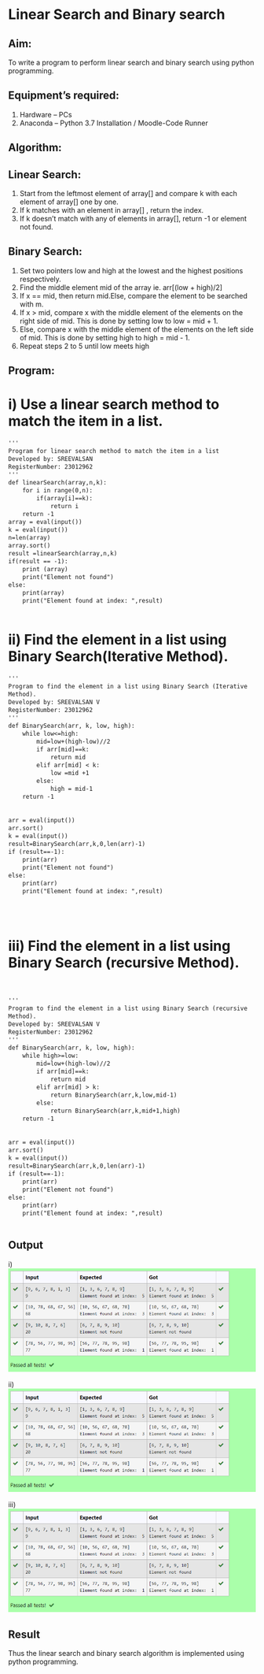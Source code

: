 # Linear Search and Binary search
## Aim:
To write a program to perform linear search and binary search using python programming.
## Equipment’s required:
1.	Hardware – PCs
2.	Anaconda – Python 3.7 Installation / Moodle-Code Runner
## Algorithm:
## Linear Search:
1.	Start from the leftmost element of array[] and compare k with each element of array[] one by one.
2.	If k matches with an element in array[] , return the index.
3.	If k doesn’t match with any of elements in array[], return -1 or element not found.
## Binary Search:
1.	Set two pointers low and high at the lowest and the highest positions respectively.
2.	Find the middle element mid of the array ie. arr[(low + high)/2]
3.	If x == mid, then return mid.Else, compare the element to be searched with m.
4.	If x > mid, compare x with the middle element of the elements on the right side of mid. This is done by setting low to low = mid + 1.
5.	Else, compare x with the middle element of the elements on the left side of mid. This is done by setting high to high = mid - 1.
6.	Repeat steps 2 to 5 until low meets high
## Program:
# i)	Use a linear search method to match the item in a list.
```
''' 
Program for linear search method to match the item in a list
Developed by: SREEVALSAN
RegisterNumber: 23012962
'''
def linearSearch(array,n,k):
    for i in range(0,n):
        if(array[i]==k):
            return i
    return -1        
array = eval(input())
k = eval(input()) 
n=len(array)
array.sort()
result =linearSearch(array,n,k)
if(result == -1):
    print (array)
    print("Element not found")
else:
    print(array)
    print("Element found at index: ",result)


```
# ii) Find the element in a list using Binary Search(Iterative Method).
```
''' 
Program to find the element in a list using Binary Search (Iterative Method).
Developed by: SREEVALSAN V
RegisterNumber: 23012962
'''
def BinarySearch(arr, k, low, high):
    while low<=high:
        mid=low+(high-low)//2
        if arr[mid]==k:
            return mid
        elif arr[mid] < k:
            low =mid +1
        else:
            high = mid-1
    return -1
    
    
arr = eval(input())
arr.sort()
k = eval(input())
result=BinarySearch(arr,k,0,len(arr)-1)
if (result==-1):
    print(arr)
    print("Element not found")
else:
    print(arr)
    print("Element found at index: ",result)




```
# iii) Find the element in a list using Binary Search (recursive Method).
```


''' 
Program to find the element in a list using Binary Search (recursive Method).
Developed by: SREEVALSAN V
RegisterNumber: 23012962
'''
def BinarySearch(arr, k, low, high):
    while high>=low:
        mid=low+(high-low)//2
        if arr[mid]==k:
            return mid
        elif arr[mid] > k:
            return BinarySearch(arr,k,low,mid-1)
        else:
            return BinarySearch(arr,k,mid+1,high)
    return -1
    
    
arr = eval(input())
arr.sort()
k = eval(input())
result=BinarySearch(arr,k,0,len(arr)-1)
if (result==-1):
    print(arr)
    print("Element not found")
else:
    print(arr)
    print("Element found at index: ",result)


```
## Output

i)
![Alt text](image.png)

ii)
![Alt text](image-1.png)

iii)
![Alt text](image-2.png)

## Result
Thus the linear search and binary search algorithm is implemented using python programming.